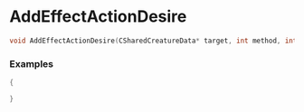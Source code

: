 # AddEffectActionDesire

```cpp - C++
void AddEffectActionDesire(CSharedCreatureData* target, int method, int time, float value);
```

### Examples
```cpp - C++
{

}
```